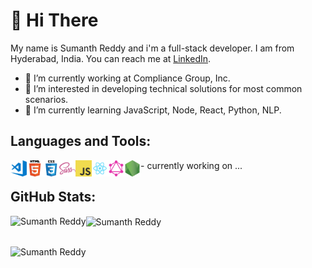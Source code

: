 # 👋 Hi There 

My name is Sumanth Reddy and i'm a full-stack developer. I am from Hyderabad, India. You can reach me at [LinkedIn](https://www.linkedin.com/in/sum-123/).
- 🔭 I’m currently working at Compliance Group, Inc.
- 👀 I’m interested in developing technical solutions for most common scenarios.
- 🌱 I’m currently learning JavaScript, Node, React, Python, NLP.

## Languages and Tools:

<img align="left" alt="Visual Studio Code" width="26px" src="https://raw.githubusercontent.com/github/explore/80688e429a7d4ef2fca1e82350fe8e3517d3494d/topics/visual-studio-code/visual-studio-code.png" />
<img align="left" alt="HTML5" width="26px" src="https://raw.githubusercontent.com/github/explore/80688e429a7d4ef2fca1e82350fe8e3517d3494d/topics/html/html.png" />
<img align="left" alt="CSS3" width="26px" src="https://raw.githubusercontent.com/github/explore/80688e429a7d4ef2fca1e82350fe8e3517d3494d/topics/css/css.png" />
<img align="left" alt="Sass" width="26px" src="https://raw.githubusercontent.com/github/explore/80688e429a7d4ef2fca1e82350fe8e3517d3494d/topics/sass/sass.png" />
<img align="left" alt="JavaScript" width="26px" src="https://raw.githubusercontent.com/github/explore/80688e429a7d4ef2fca1e82350fe8e3517d3494d/topics/javascript/javascript.png" />
<img align="left" alt="React" width="26px" src="https://raw.githubusercontent.com/github/explore/80688e429a7d4ef2fca1e82350fe8e3517d3494d/topics/react/react.png" />
<img align="left" alt="GraphQL" width="26px" src="https://raw.githubusercontent.com/github/explore/80688e429a7d4ef2fca1e82350fe8e3517d3494d/topics/graphql/graphql.png" />
<img align="left" alt="Node.js" width="26px" src="https://raw.githubusercontent.com/github/explore/80688e429a7d4ef2fca1e82350fe8e3517d3494d/topics/nodejs/nodejs.png" />
- currently working on ...

## GitHub Stats:

<p align="left"><img align="left" src="https://github-readme-stats.vercel.app/api/top-langs?username=samar3366&show_icons=true&locale=en&layout=compact&theme=vue" alt="Sumanth Reddy" /></p>
<p><img align="center" src="https://github-readme-streak-stats.herokuapp.com/?user=samar3366&locale=en&layout=compact&theme=vue" alt="Sumanth Reddy" /></p>
<br />
<img align="left" alt="Sumanth Reddy" src="https://github-readme-stats.vercel.app/api?username=samar3366&show_icons=true&locale=en&layout=compact&theme=vue" />

